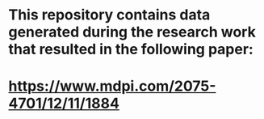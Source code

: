 #  This repository contains data generated during the research work that resulted in the following paper:
#  https://www.mdpi.com/2075-4701/12/11/1884
